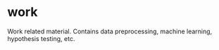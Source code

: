# work
Work related material. Contains data preprocessing, machine learning, hypothesis testing, etc.
